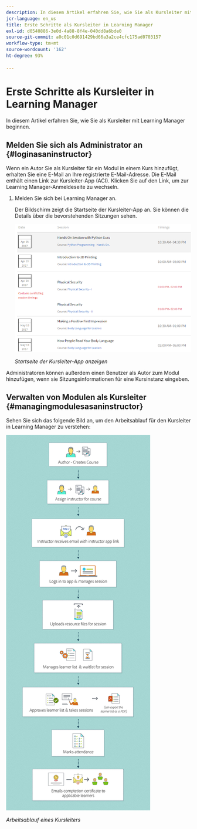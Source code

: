 ```yaml
---
description: In diesem Artikel erfahren Sie, wie Sie als Kursleiter mit Learning Manager beginnen.
jcr-language: en_us
title: Erste Schritte als Kursleiter in Learning Manager
exl-id: d0540886-3e0d-4a88-8f4e-040dd8a6bde0
source-git-commit: a0c01c0d691429bd66a3a2ce4cfc175ad0703157
workflow-type: tm+mt
source-wordcount: '162'
ht-degree: 93%

---
```


# Erste Schritte als Kursleiter in Learning Manager

In diesem Artikel erfahren Sie, wie Sie als Kursleiter mit Learning Manager beginnen.

## Melden Sie sich als Administrator an {#loginasaninstructor}

Wenn ein Autor Sie als Kursleiter für ein Modul in einem Kurs hinzufügt, erhalten Sie eine E-Mail an Ihre registrierte E-Mail-Adresse. Die E-Mail enthält einen Link zur Kursleiter-App (ACI). Klicken Sie auf den Link, um zur Learning Manager-Anmeldeseite zu wechseln.

1. Melden Sie sich bei Learning Manager an.

   Der Bildschirm zeigt die Startseite der Kursleiter-App an. Sie können die Details über die bevorstehenden Sitzungen sehen.

   ![](assets/instructor-upcomingsession.png)

   *Startseite der Kursleiter-App anzeigen*

Administratoren können außerdem einen Benutzer als Autor zum Modul hinzufügen, wenn sie Sitzungsinformationen für eine Kursinstanz eingeben.

## Verwalten von Modulen als Kursleiter {#managingmodulesasaninstructor}

Sehen Sie sich das folgende Bild an, um den Arbeitsablauf für den Kursleiter in Learning Manager zu verstehen:

![](assets/instructor.jpg)

*Arbeitsablauf eines Kursleiters*
